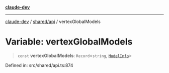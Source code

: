 [**claude-dev**](../../../README.md)

***

[claude-dev](../../../README.md) / [shared/api](../README.md) / vertexGlobalModels

# Variable: vertexGlobalModels

> `const` **vertexGlobalModels**: `Record`\<`string`, [`ModelInfo`](../interfaces/ModelInfo.md)\>

Defined in: src/shared/api.ts:874
